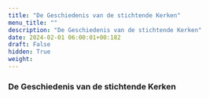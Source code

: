 ```yaml
---
title: "De Geschiedenis van de stichtende Kerken"
menu_title: ""
description: "De Geschiedenis van de stichtende Kerken"
date: 2024-02-01 06:00:01+00:182
draft: False
hidden: True
weight:
---
```

### De Geschiedenis van de stichtende Kerken
